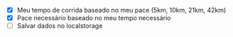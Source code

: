 - [x] Meu tempo de corrida baseado no meu pace (5km, 10km, 21km, 42km)
- [x] Pace necessário baseado no meu tempo necessário
- [ ] Salvar dados no localstorage
